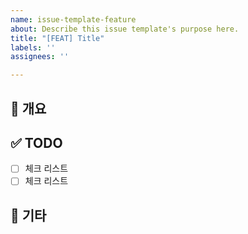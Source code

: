 ```yaml
---
name: issue-template-feature
about: Describe this issue template's purpose here.
title: "[FEAT] Title"
labels: ''
assignees: ''

---
```


## 📝 개요


## ✅ TODO

- [ ] 체크 리스트
- [ ] 체크 리스트

## 💬 기타
